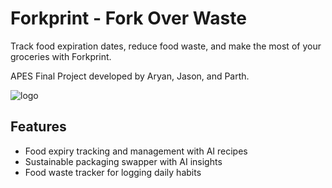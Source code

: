 # Forkprint - Fork Over Waste
Track food expiration dates, reduce food waste, and make the most of your groceries with Forkprint.

APES Final Project developed by Aryan, Jason, and Parth.

![logo](https://github.com/user-attachments/assets/b051a9de-0f0a-4e08-a6dc-b62348f0b533)

## Features
- Food expiry tracking and management with AI recipes
- Sustainable packaging swapper with AI insights
- Food waste tracker for logging daily habits
